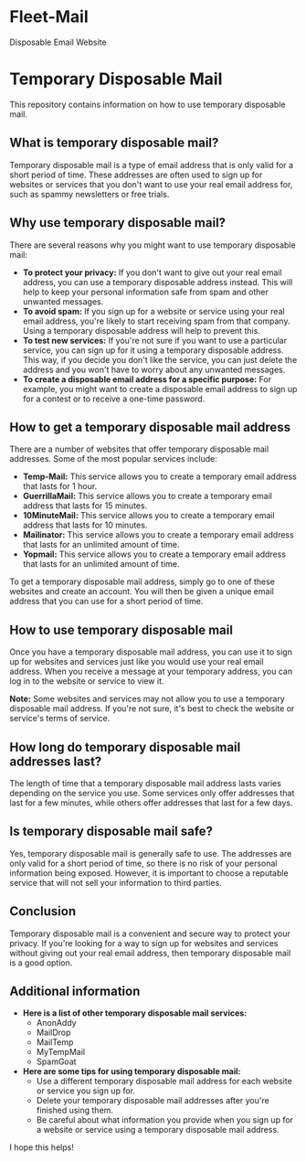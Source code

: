 # Fleet-Mail
Disposable Email Website

# Temporary Disposable Mail

This repository contains information on how to use temporary disposable mail.

## What is temporary disposable mail?

Temporary disposable mail is a type of email address that is only valid for a short period of time. These addresses are often used to sign up for websites or services that you don't want to use your real email address for, such as spammy newsletters or free trials.

## Why use temporary disposable mail?

There are several reasons why you might want to use temporary disposable mail:

* **To protect your privacy:** If you don't want to give out your real email address, you can use a temporary disposable address instead. This will help to keep your personal information safe from spam and other unwanted messages.
* **To avoid spam:** If you sign up for a website or service using your real email address, you're likely to start receiving spam from that company. Using a temporary disposable address will help to prevent this.
* **To test new services:** If you're not sure if you want to use a particular service, you can sign up for it using a temporary disposable address. This way, if you decide you don't like the service, you can just delete the address and you won't have to worry about any unwanted messages.
* **To create a disposable email address for a specific purpose:** For example, you might want to create a disposable email address to sign up for a contest or to receive a one-time password.

## How to get a temporary disposable mail address

There are a number of websites that offer temporary disposable mail addresses. Some of the most popular services include:

* **Temp-Mail:** This service allows you to create a temporary email address that lasts for 1 hour.
* **GuerrillaMail:** This service allows you to create a temporary email address that lasts for 15 minutes.
* **10MinuteMail:** This service allows you to create a temporary email address that lasts for 10 minutes.
* **Mailinator:** This service allows you to create a temporary email address that lasts for an unlimited amount of time.
* **Yopmail:** This service allows you to create a temporary email address that lasts for an unlimited amount of time.

To get a temporary disposable mail address, simply go to one of these websites and create an account. You will then be given a unique email address that you can use for a short period of time.

## How to use temporary disposable mail

Once you have a temporary disposable mail address, you can use it to sign up for websites and services just like you would use your real email address. When you receive a message at your temporary address, you can log in to the website or service to view it.

**Note:** Some websites and services may not allow you to use a temporary disposable mail address. If you're not sure, it's best to check the website or service's terms of service.

## How long do temporary disposable mail addresses last?

The length of time that a temporary disposable mail address lasts varies depending on the service you use. Some services only offer addresses that last for a few minutes, while others offer addresses that last for a few days.

## Is temporary disposable mail safe?

Yes, temporary disposable mail is generally safe to use. The addresses are only valid for a short period of time, so there is no risk of your personal information being exposed. However, it is important to choose a reputable service that will not sell your information to third parties.

## Conclusion

Temporary disposable mail is a convenient and secure way to protect your privacy. If you're looking for a way to sign up for websites and services without giving out your real email address, then temporary disposable mail is a good option.

## Additional information

* **Here is a list of other temporary disposable mail services:**
    * AnonAddy
    * MailDrop
    * MailTemp
    * MyTempMail
    * SpamGoat
* **Here are some tips for using temporary disposable mail:**
    * Use a different temporary disposable mail address for each website or service you sign up for.
    * Delete your temporary disposable mail addresses after you're finished using them.
    * Be careful about what information you provide when you sign up for a website or service using a temporary disposable mail address.

I hope this helps!
